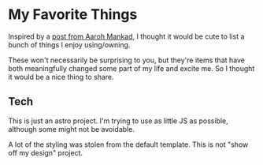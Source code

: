 # My Favorite Things

Inspired by a [post from Aaroh Mankad](https://aarohmankad.notion.site/Things-I-Love-36569f3b641f44139baa63288fea7c21), I thought it would be cute to list a bunch of things I enjoy using/owning.

These won't necessarily be surprising to you, but they're items that have both meaningfully changed some part of my life and excite me. So I thought it would be a nice thing to share.

## Tech

This is just an astro project. I'm trying to use as little JS as possible, although some might not be avoidable.

A lot of the styling was stolen from the default template. This is not "show off my design" project.